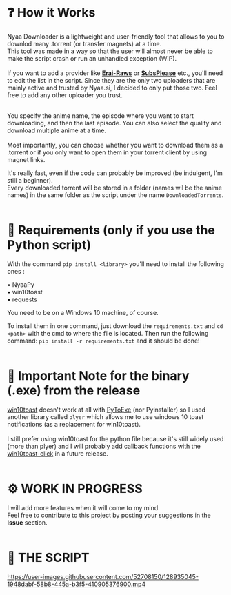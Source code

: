 <h1>❓ How it Works </h1>
Nyaa Downloader is a lightweight and user-friendly tool that allows to you to downlod many .torrent (or transfer magnets) at a time. <br>
This tool was made in a way so that the user will almost never be able to make the script crash or run an unhandled exception (WIP).<br><br>
If you want to add a provider like <a href=https://beta.erai-raws.info><b>Erai-Raws</b></a> or <a href=https://subsplease.org><b>SubsPlease</b></a> etc., you'll need to edit the list in the script.
Since they are the only two uploaders that are mainly active and trusted by Nyaa.si, I decided to only put those two. Feel free to add any other uploader you trust.<br><br>

You specify the anime name, the episode where you want to start downloading, and then the last episode. You can also select the quality and download multiple anime at a time.<br><br>
Most importantly, you can choose whether you want to download them as a .torrent or if you only want to open them in your torrent client by using magnet links.

It's really fast, even if the code can probably be improved (be indulgent, I'm still a beginner).<br>
Every downloaded torrent will be stored in a folder (names wil be the anime names) in the same folder as the script under the name `DownloadedTorrents`.
<br><br>

<h1>📌 Requirements (only if you use the Python script)</h1>

With the command `pip install <library>` you'll need to install the following ones :
  
  • NyaaPy<br>
  • win10toast<br>
  • requests<br>
  
You need to be on a Windows 10 machine, of course.
  
To install them in one command, just download the `requirements.txt` and `cd <path>` with the cmd to where the file is located. Then run the following command: `pip install -r requirements.txt` and it should be done!<br><br>

<h1>📝 Important Note for the binary (.exe) from the release</h1>
<a href=https://github.com/jithurjacob/Windows-10-Toast-Notifications>win10toast</a> doesn't work at all with <a href=https://pypi.org/project/auto-py-to-exe/>PyToExe</a> (nor Pyinstaller) so I used another library called <code>plyer</code> which allows me to use windows 10 toast notifications (as a replacement for win10toast).<br><br>
I still prefer using win10toast for the python file because it's still widely used (more than plyer) and I will probably add callback functions with the <a href=https://github.com/vardecab/win10toast-click>win10toast-click</a> in a future release.<br><br>

  
<h1>⚙️ WORK IN PROGRESS </h1>

I will add more features when it will come to my mind.<br>
Feel free to contribute to this project by posting your suggestions in the <b>Issue</b> section.<br><br>


<h1>🐍 THE SCRIPT </h1>

https://user-images.githubusercontent.com/52708150/128935045-1948dabf-58b8-445a-b3f5-410905376900.mp4




